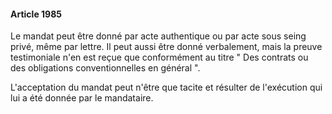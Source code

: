 #### Article 1985

Le mandat peut être donné par acte authentique ou par acte sous seing privé, même par lettre. Il peut aussi être donné verbalement, mais la preuve testimoniale n'en est reçue que conformément au titre " Des contrats ou des obligations conventionnelles en général ".

L'acceptation du mandat peut n'être que tacite et résulter de l'exécution qui lui a été donnée par le mandataire.

